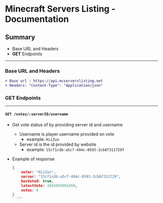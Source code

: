 # Minecraft Servers Listing - Documentation

## Summary 
* Base URL and Headers
* **GET** Endpoints
  
-----

### Base URL and Headers

```diff
+ Base url : https://api.mcserverslisting.net
+ Headers: "Content-Type": "Application/json"
```

### **GET** Endpoints

-----

#### `GET /votes/:serverID/username`
* Get vote status of by providing server id and username
    * Username is player username provided on vote
        * example: `HiiZun`
    * Server id is the id provided by website
        * example: `15cf1cdb-a5c7-494c-8593-2cb8f311729f`

* Example of response
    ```json
    {
        voter: "HiiZun",
        server: "15cf1cdb-a5c7-494c-8593-2cb8f311729",
        hasVoted: true,
        latestVote: 1643455981456,
        votes: 6
    }
      ```